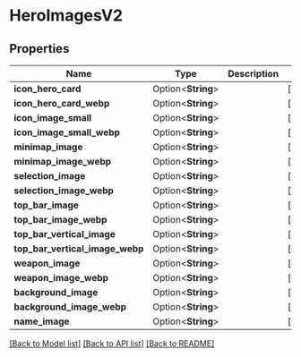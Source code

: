 # HeroImagesV2

## Properties

Name | Type | Description | Notes
------------ | ------------- | ------------- | -------------
**icon_hero_card** | Option<**String**> |  | [optional]
**icon_hero_card_webp** | Option<**String**> |  | [optional]
**icon_image_small** | Option<**String**> |  | [optional]
**icon_image_small_webp** | Option<**String**> |  | [optional]
**minimap_image** | Option<**String**> |  | [optional]
**minimap_image_webp** | Option<**String**> |  | [optional]
**selection_image** | Option<**String**> |  | [optional]
**selection_image_webp** | Option<**String**> |  | [optional]
**top_bar_image** | Option<**String**> |  | [optional]
**top_bar_image_webp** | Option<**String**> |  | [optional]
**top_bar_vertical_image** | Option<**String**> |  | [optional]
**top_bar_vertical_image_webp** | Option<**String**> |  | [optional]
**weapon_image** | Option<**String**> |  | [optional]
**weapon_image_webp** | Option<**String**> |  | [optional]
**background_image** | Option<**String**> |  | [optional]
**background_image_webp** | Option<**String**> |  | [optional]
**name_image** | Option<**String**> |  | [optional]

[[Back to Model list]](../README.md#documentation-for-models) [[Back to API list]](../README.md#documentation-for-api-endpoints) [[Back to README]](../README.md)


